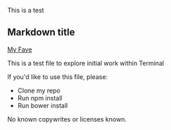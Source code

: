 This is a test

## Markdown title

[My Fave](www.urbanrail.net)

This is a test file to explore initial work within Terminal

If you'd like to use this file, please:

 - Clone my repo
 - Run npm install
 - Run bower install

No known copywrites or licenses known.
